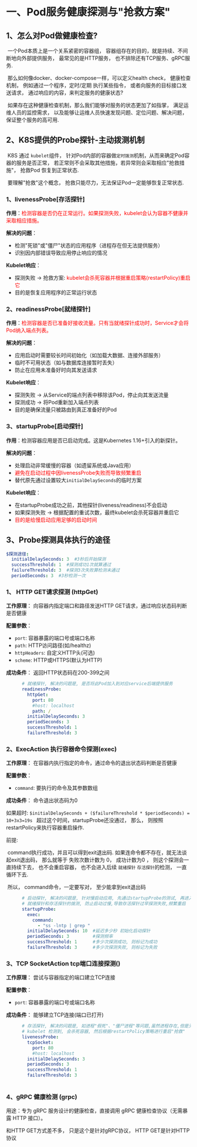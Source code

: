 # 一、Pod服务健康探测与"抢救方案"

## 1、怎么对Pod做健康检查?

​	一个Pod本质上是一个关系紧密的容器组，  容器组存在的目的，就是持续、不间断地向外部提供服务， 最常见的是HTTP服务， 也不排除还有TCP服务、gRPC服务.

​	那么如何像docker、docker-compose一样，可以定义health check， 健康检查机制， 例如通过一个程序，定时/定期 执行某些指令， 或者向服务的目标接口发送请求， 通过响应的内容，来判定服务的健康状态?

​	如果存在这种健康检查机制，那么我们能够对服务的状态更加了如指掌， 满足运维人员的监控需求， 以及能够让运维人员快速发现问题、定位问题、解决问题， 保证整个服务的高可用.

## 2、K8S提供的Probe探针-主动拨测机制

​	K8S  通过  `kubelet`组件， 针对Pod内部的容器做`定时拨测`机制，从而来确定Pod容器的服务是否正常， 若正常则不会采取其他措施，若异常则会采取相应"抢救措施"， 抢救Pod 恢复到正常状态.

​	要理解"抢救"这个概念， 抢救只能尽力，无法保证Pod一定能够恢复正常状态.  

### 1、livenessProbe[存活探针]

**作用**：<span style="color:red">检测容器是否仍在正常运行。如果探测失败，kubelet会认为容器不健康并采取相应措施。</span>

**解决的问题**：

- 检测"死锁"或"僵尸"状态的应用程序（进程存在但无法提供服务）
- 识别因内部错误导致应用停止响应的情况

**Kubelet响应**：

- 探测失败 → 抢救方案: <span style="color:red">kubelet会杀死容器并根据重启策略(restartPolicy)重启它</span>
- 目的是恢复应用程序的正常运行状态

### 2、readinessProbe[就绪探针]

**作用**：<span style="color:red">检测容器是否已准备好接收流量。只有当就绪探针成功时，Service才会将Pod纳入端点列表。</span>

**解决的问题**：

- 应用启动时需要较长时间初始化（如加载大数据、连接外部服务）
- 临时不可用状态（如与数据库连接暂时丢失）
- 防止在应用未准备好时向其发送请求

**Kubelet响应**：

- 探测失败 → 从Service的端点列表中移除该Pod，停止向其发送流量
- 探测成功 → 将Pod重新加入端点列表
- 目的是确保流量只被路由到真正准备好的Pod

### 3、startupProbe[启动探针]

**作用**：检测容器应用是否已启动完成。这是Kubernetes 1.16+引入的新探针。

**解决的问题**：

- 处理启动非常缓慢的容器（如遗留系统或Java应用）
- <span style="color:red">避免在启动过程中因livenessProbe失败而导致频繁重启 </span>
- 替代原先通过设置较大`initialDelaySeconds`的临时方案

**Kubelet响应**：

- 在startupProbe成功之前，其他探针(liveness/readiness)不会启动
- 如果探测失败 → 根据配置的重试次数，最终kubelet会杀死容器并重启它
- <span style="color:red">目的是给慢启动应用足够的启动时间</span>

## 3、Probe探测具体执行的途径

```yaml
$探测途径:
  initialDelaySeconds: 3  #3秒后开始探测
  successThreshold: 1  #探测成功1次就算通过
  failureThreshold: 3  #探测3次失败算检测未通过
  periodSeconds: 3  #3秒检测一次
```

### 1、 HTTP GET请求探测 (httpGet)

**工作原理**：
向容器内指定端口和路径发送HTTP GET请求，通过响应状态码判断是否健康

**配置参数**：

- `port`: 容器暴露的端口号或端口名称
- `path`: HTTP访问路径(如/healthz)
- `httpHeaders`: 自定义HTTP头(可选)
- `scheme`: HTTP或HTTPS(默认为HTTP)

**成功条件**：
返回HTTP状态码在200-399之间

```yaml
      # 就绪探针, 解决的问题是, 是否将此Pod加入到对应service后端提供服务
      readinessProbe:
        httpGet:
          port: 80
          #host: localhost
          path: /
        initialDelaySeconds: 3
        periodSeconds: 3
        successThreshold: 1
        failureThreshold: 3
```

### 2、ExecAction  执行容器命令探测(exec)

**工作原理**：
在容器内执行指定的命令，通过命令的退出状态码判断是否健康

**配置参数**：

- `command`: 要执行的命令及其参数数组

**成功条件**：
命令退出状态码为0



如果超时:   `$initialDelaySeconds + ($failureThreshold * $periodSeconds) = 10+3x3=19s ` 超过这个时间，startupProbe还没通过，  那么， 则按照restartPolicy来执行容器重启操作.

前提:       

​	command执行成功，并且可以得到exit退出码.   如果连命令都不存在，就无法谈起exit退出码， 那么就等于 失败次数计数为 0，  成功计数为0  ，  则这个探测会一直持续下去，  也不会重启容器， 也不会进入后续 `就绪探针`  `存活探针`的检测， 一直循环下去.

​	所以， command命令，一定要写对， 至少能拿到exit退出码

```yaml
      # 启动探针, 解决的问题是, 针对慢启动应用, 先通过startupProbe的测试, 再进入后续
      # 就绪探针和存活探针的拨测, 防止启动过慢,导致存活探针过早探测失败,频繁重启
      startupProbe:
        exec:
          command:
            - "ss -lntp | grep "
        initialDelaySeconds: 10  #延迟多少秒 初始化启动探针
        periodSeconds: 3         #探测频率
        successThreshold: 1      #多少次探测成功, 则标记为成功
        failureThreshold: 3      #多少次探测失败, 则标记为失败
```

### 3、TCP SocketAction tcp端口连接探测()

**工作原理**：
尝试与容器指定的端口建立TCP连接

**配置参数**：

- `port`: 容器暴露的端口号或端口名称

**成功条件**：
能够建立TCP连接(端口已打开)

```yaml
      # 存活探针, 解决的问题是, 如进程"假死"、"僵尸进程"等问题,虽然进程存在,但是无法正常提供服务了
      # kubelet 检测到, 会杀死容器, 然后根据restartPolicy策略进行重启"抢救"
      livenessProbe:
        tcpSocket:
          port: 80
          #host: localhost
        initialDelaySeconds: 3
        periodSeconds: 3
        successThreshold: 1
        failureThreshold: 3
        
```

### 4、gRPC 健康检测 (grpc)

用途：专为 gRPC 服务设计的健康检查，直接调用 gRPC 健康检查协议（无需暴露 HTTP 接口）。

和HTTP GET方式差不多， 只是这个是针对gRPC协议， HTTP GET是针对HTTP协议














